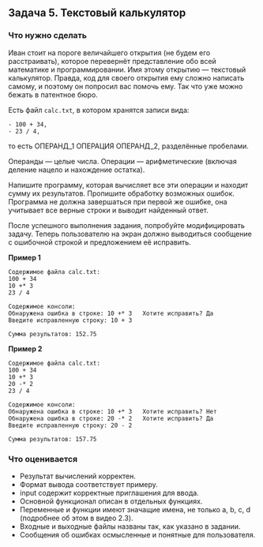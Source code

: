 ## Задача 5. Текстовый калькулятор
### Что нужно сделать
Иван стоит на пороге величайшего открытия (не будем его расстраивать), которое перевернёт представление обо всей математике и программировании. Имя этому открытию — текстовый калькулятор. Правда, код для своего открытия ему сложно написать самому, и поэтому он попросил вас помочь ему. Так что уже можно бежать в патентное бюро.

Есть файл `calc.txt`, в котором хранятся записи вида:

```
- 100 + 34,
- 23 / 4,
```

то есть ОПЕРАНД_1 ОПЕРАЦИЯ ОПЕРАНД_2, разделённые пробелами.

Операнды — целые числа. Операции — арифметические (включая деление нацело и нахождение остатка).

Напишите программу, которая вычисляет все эти операции и находит сумму их результатов. Пропишите обработку возможных ошибок. Программа не должна завершаться при первой же ошибке, она учитывает все верные строки и выводит найденный ответ.

После успешного выполнения задания, попробуйте модифицировать задачу. Теперь пользователю на экран должно выводиться сообщение с ошибочной строкой и предложением её исправить. 

**Пример 1**
```
Содержимое файла calc.txt:
100 + 34
10 +* 3
23 / 4

Содержимое консоли:
Обнаружена ошибка в строке: 10 +* 3   Хотите исправить? Да
Введите исправленную строку: 10 + 3

Сумма результатов: 152.75
```

**Пример 2**

```
Содержимое файла calc.txt:
100 + 34
10 +* 3
20 -* 2
23 / 4

Содержимое консоли:
Обнаружена ошибка в строке: 10 +* 3   Хотите исправить? Нет
Обнаружена ошибка в строке: 20 -* 2   Хотите исправить? Да
Введите исправленную строку: 20 - 2

Сумма результатов: 157.75
```

### Что оценивается
- Результат вычислений корректен.
- Формат вывода соответствует примеру.
- input содержит корректные приглашения для ввода. 
- Основной функционал описан в отдельных функциях.
- Переменные и функции имеют значащие имена, не только a, b, c, d (подробнее об этом в видео 2.3).
- Входные и выходные файлы названы так, как указано в задании.
- Сообщения об ошибках осмысленные и понятные для пользователя.


